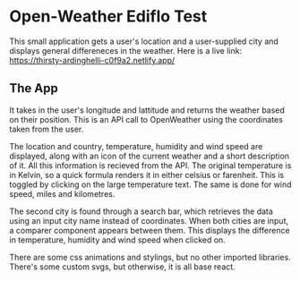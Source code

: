 # Open-Weather Ediflo Test

This small application gets a user's location and a user-supplied city and displays general differeneces in the weather.
Here is a live link:
https://thirsty-ardinghelli-c0f9a2.netlify.app/

## The App
It takes in the user's longitude and lattitude and returns the weather based on their position. This is an API call to OpenWeather using the coordinates taken from the user. 

The location and country, temperature, humidity and wind speed are displayed, along with an icon of the current weather and a short description of it. All this information is recieved from the API. The original temperature is in Kelvin, so a quick formula renders it in either celsius or farenheit. This is toggled by clicking on the large temperature text. The same is done for wind speed, miles and kilometres. 

The second city is found through a search bar, which retrieves the data using an input city name instead of coordinates. When both cities are input, a comparer component appears between them. This displays the difference in temperature, humidity and wind speed when clicked on.

There are some css animations and stylings, but no other imported libraries. There's some custom svgs, but otherwise, it is all base react.
